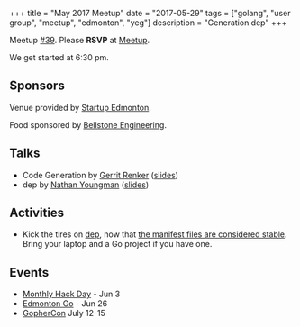 +++
title = "May 2017 Meetup"
date = "2017-05-29"
tags = ["golang", "user group", "meetup", "edmonton", "yeg"]
description = "Generation dep"
+++

Meetup [#39](https://github.com/edmontongo/presentations/issues/64). Please **RSVP** at [Meetup](https://www.meetup.com/startupedmonton/events/237438348/).

We get started at 6:30 pm.

## Sponsors 

Venue provided by [Startup Edmonton](https://www.startupedmonton.com/).

Food sponsored by [Bellstone Engineering](https://bellstone.ca/). 

## Talks

* Code Generation by [Gerrit Renker](https://github.com/grrtrr) ([slides](https://talks.godoc.org/github.com/edmontongo/presentations/2017-05/code-generation/code_generation.slide))
* dep by [Nathan Youngman](https://github.com/nathany) ([slides](https://talks.godoc.org/github.com/edmontongo/presentations/2017-05/dep/dep.slide))

## Activities

* Kick the tires on [dep](https://github.com/golang/dep), now that [the manifest files are considered stable](https://sdboyer.io/dep-status/2017-05-29/). Bring your laptop and a Go project if you have one.

## Events

* [Monthly Hack Day](https://www.meetup.com/startupedmonton/events/qvnfrlywjbfb/) - Jun 3
* [Edmonton Go](https://www.meetup.com/startupedmonton/events/jptkwlywjbjc/) - Jun 26
* [GopherCon](https://gophercon.com/) July 12-15

